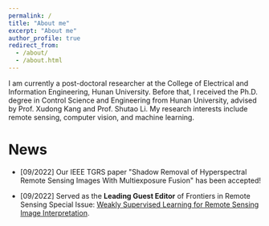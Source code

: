 ```yaml
---
permalink: /
title: "About me"
excerpt: "About me"
author_profile: true
redirect_from: 
  - /about/
  - /about.html
---
```


I am currently a post-doctoral researcher at the College of Electrical and Information Engineering, Hunan University. Before that, I received the Ph.D. degree in Control Science and Engineering from Hunan University, advised by Prof. Xudong Kang and Prof. Shutao Li. My research interests include remote sensing, computer vision, and machine learning.

News
======
* [09/2022] Our IEEE TGRS paper "Shadow Removal of Hyperspectral Remote Sensing Images With Multiexposure Fusion" has been accepted!

* [09/2022] Served as the **Leading Guest Editor** of Frontiers in Remote Sensing Special Issue: [Weakly Supervised Learning for Remote Sensing Image Interpretation](https://www.frontiersin.org/research-topics/47418/weakly-supervised-learning-for-remote-sensing-image-interpretation).



